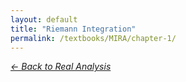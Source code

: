 ```yaml
---
layout: default
title: "Riemann Integration"
permalink: /textbooks/MIRA/chapter-1/
---
```

*[← Back to Real Analysis](/textbooks/MIRA/)*
